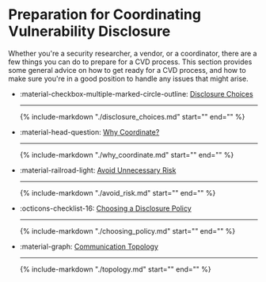 # Preparation for Coordinating Vulnerability Disclosure

Whether you're a security researcher, a vendor, or a coordinator, 
there are a few things you can do to prepare for a CVD process.
This section provides some general advice on how to get ready for a CVD process, 
and how to make sure you're in a good position to handle any issues that might arise.

<div class="grid cards" markdown>

- :material-checkbox-multiple-marked-circle-outline: [Disclosure Choices](disclosure_choices.md)

    ---
    {% include-markdown "./disclosure_choices.md" start="<!--start-->" end="<!--end-->" %}

- :material-head-question: [Why Coordinate?](why_coordinate.md)

    ---
    {% include-markdown "./why_coordinate.md" start="<!--start-->" end="<!--end-->" %}

- :material-railroad-light: [Avoid Unnecessary Risk](avoid_risk.md)

    ---
    {% include-markdown "./avoid_risk.md" start="<!--start-->" end="<!--end-->" %}
 
- :octicons-checklist-16: [Choosing a Disclosure Policy](choosing_policy.md)
    
    ---
    {% include-markdown "./choosing_policy.md" start="<!--start-->" end="<!--end-->" %}

- :material-graph: [Communication Topology](topology.md)
    
    ---
    {% include-markdown "./topology.md" start="<!--start-->" end="<!--end-->" %}
</div>
